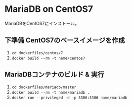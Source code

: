 # MariaDB on CentOS7

MariaDBをCentOS7にインストール。

## 下準備 CentOS7のベースイメージを作成

1. `cd dockerfiles/centos/7`
2. `docker build --rm -t name/centos7`

## MariaDBコンテナのビルド & 実行

1. `cd dockerfiles/mariadb/master`
2. `docker build --rm -t name/mariadb .`
3. `docker run --privileged -d -p 3306:3306 name/mariadb`
